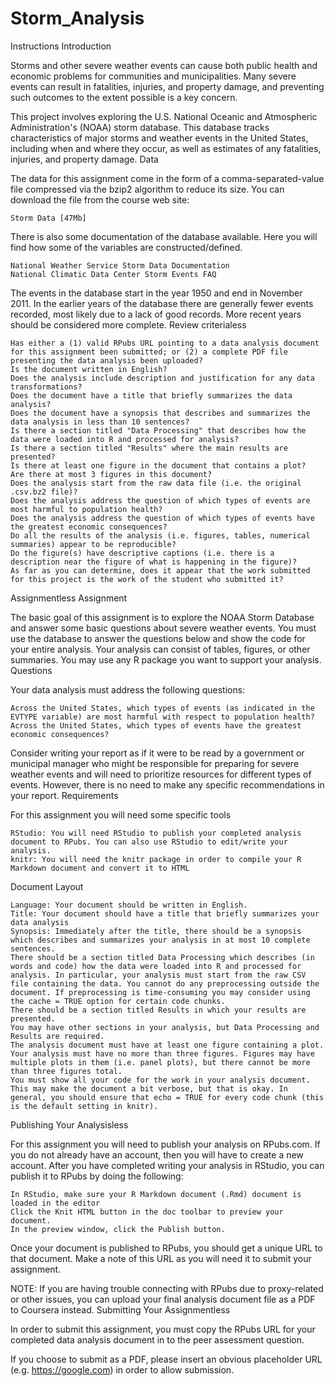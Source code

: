 # Storm_Analysis
Instructions
Introduction

Storms and other severe weather events can cause both public health and economic problems for communities and municipalities. Many severe events can result in fatalities, injuries, and property damage, and preventing such outcomes to the extent possible is a key concern.

This project involves exploring the U.S. National Oceanic and Atmospheric Administration's (NOAA) storm database. This database tracks characteristics of major storms and weather events in the United States, including when and where they occur, as well as estimates of any fatalities, injuries, and property damage.
Data

The data for this assignment come in the form of a comma-separated-value file compressed via the bzip2 algorithm to reduce its size. You can download the file from the course web site:

    Storm Data [47Mb]

There is also some documentation of the database available. Here you will find how some of the variables are constructed/defined.

    National Weather Service Storm Data Documentation
    National Climatic Data Center Storm Events FAQ

The events in the database start in the year 1950 and end in November 2011. In the earlier years of the database there are generally fewer events recorded, most likely due to a lack of good records. More recent years should be considered more complete.
Review criterialess 

    Has either a (1) valid RPubs URL pointing to a data analysis document for this assignment been submitted; or (2) a complete PDF file presenting the data analysis been uploaded?
    Is the document written in English?
    Does the analysis include description and justification for any data transformations?
    Does the document have a title that briefly summarizes the data analysis?
    Does the document have a synopsis that describes and summarizes the data analysis in less than 10 sentences?
    Is there a section titled "Data Processing" that describes how the data were loaded into R and processed for analysis?
    Is there a section titled "Results" where the main results are presented?
    Is there at least one figure in the document that contains a plot?
    Are there at most 3 figures in this document?
    Does the analysis start from the raw data file (i.e. the original .csv.bz2 file)?
    Does the analysis address the question of which types of events are most harmful to population health?
    Does the analysis address the question of which types of events have the greatest economic consequences?
    Do all the results of the analysis (i.e. figures, tables, numerical summaries) appear to be reproducible?
    Do the figure(s) have descriptive captions (i.e. there is a description near the figure of what is happening in the figure)?
    As far as you can determine, does it appear that the work submitted for this project is the work of the student who submitted it?

Assignmentless 
Assignment

The basic goal of this assignment is to explore the NOAA Storm Database and answer some basic questions about severe weather events. You must use the database to answer the questions below and show the code for your entire analysis. Your analysis can consist of tables, figures, or other summaries. You may use any R package you want to support your analysis.
Questions

Your data analysis must address the following questions:

    Across the United States, which types of events (as indicated in the EVTYPE variable) are most harmful with respect to population health?
    Across the United States, which types of events have the greatest economic consequences?

Consider writing your report as if it were to be read by a government or municipal manager who might be responsible for preparing for severe weather events and will need to prioritize resources for different types of events. However, there is no need to make any specific recommendations in your report.
Requirements

For this assignment you will need some specific tools

    RStudio: You will need RStudio to publish your completed analysis document to RPubs. You can also use RStudio to edit/write your analysis.
    knitr: You will need the knitr package in order to compile your R Markdown document and convert it to HTML

Document Layout

    Language: Your document should be written in English.
    Title: Your document should have a title that briefly summarizes your data analysis
    Synopsis: Immediately after the title, there should be a synopsis which describes and summarizes your analysis in at most 10 complete sentences.
    There should be a section titled Data Processing which describes (in words and code) how the data were loaded into R and processed for analysis. In particular, your analysis must start from the raw CSV file containing the data. You cannot do any preprocessing outside the document. If preprocessing is time-consuming you may consider using the cache = TRUE option for certain code chunks.
    There should be a section titled Results in which your results are presented.
    You may have other sections in your analysis, but Data Processing and Results are required.
    The analysis document must have at least one figure containing a plot.
    Your analysis must have no more than three figures. Figures may have multiple plots in them (i.e. panel plots), but there cannot be more than three figures total.
    You must show all your code for the work in your analysis document. This may make the document a bit verbose, but that is okay. In general, you should ensure that echo = TRUE for every code chunk (this is the default setting in knitr).

Publishing Your Analysisless 

For this assignment you will need to publish your analysis on RPubs.com. If you do not already have an account, then you will have to create a new account. After you have completed writing your analysis in RStudio, you can publish it to RPubs by doing the following:

    In RStudio, make sure your R Markdown document (.Rmd) document is loaded in the editor
    Click the Knit HTML button in the doc toolbar to preview your document.
    In the preview window, click the Publish button.

Once your document is published to RPubs, you should get a unique URL to that document. Make a note of this URL as you will need it to submit your assignment.

NOTE: If you are having trouble connecting with RPubs due to proxy-related or other issues, you can upload your final analysis document file as a PDF to Coursera instead.
Submitting Your Assignmentless 

In order to submit this assignment, you must copy the RPubs URL for your completed data analysis document in to the peer assessment question.

If you choose to submit as a PDF, please insert an obvious placeholder URL (e.g. https://google.com) in order to allow submission.
